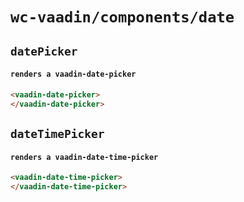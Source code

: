 # `wc-vaadin/components/date`

## `datePicker`

####   `renders a vaadin-date-picker`

```html
<vaadin-date-picker>
</vaadin-date-picker>

```

## `dateTimePicker`

####   `renders a vaadin-date-time-picker`

```html
<vaadin-date-time-picker>
</vaadin-date-time-picker>

```

